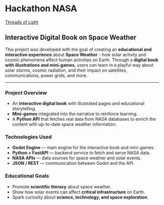 # Hackathon NASA
[Threads of Light](https://felipeverol.itch.io/threads-of-light)
## Interactive Digital Book on Space Weather

This project was developed with the goal of creating an **educational and interactive experience** about **Space Weather** - how solar activity and cosmic phenomena affect human activities on Earth. Through a **digital book with illustrations and mini-games**, users can learn in a playful way about solar storms, cosmic radiation, and their impact on satellites, communications, power grids, and more.

---

### Project Overview

- An **interactive digital book** with illustrated pages and educational storytelling.  
- **Mini-games** integrated into the narrative to reinforce learning.  
- A **Python API** that fetches real data from NASA databases to enrich the content with up-to-date space weather information.  

### Technologies Used

- **Godot Engine** — main engine for the interactive book and mini-games.  
- **Python + FastAPI** — backend service to fetch and serve NASA data.  
- **NASA APIs** — data sources for space weather and solar events.  
- **JSON / REST** — communication between Godot and the API.  

### Educational Goals

- Promote **scientific literacy** about space weather.  
- Show how solar events can affect **critical infrastructure** on Earth.  
- Spark curiosity about **science, technology, and space exploration**.  
